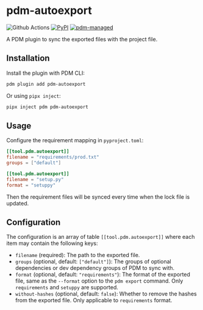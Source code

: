 # pdm-autoexport

![Github Actions](https://github.com/frostming/pdm-autoexport/workflows/Tests/badge.svg)
[![PyPI](https://img.shields.io/pypi/v/pdm-autoexport?logo=python&logoColor=%23cccccc)](https://pypi.org/project/pdm-autoexport)
[![pdm-managed](https://img.shields.io/badge/pdm-managed-blueviolet)](https://pdm.fming.dev)

A PDM plugin to sync the exported files with the project file.

## Installation

Install the plugin with PDM CLI:

```bash
pdm plugin add pdm-autoexport
```

Or using `pipx inject`:

```bash
pipx inject pdm pdm-autoexport
```

## Usage

Configure the requirement mapping in `pyproject.toml`:

```toml
[[tool.pdm.autoexport]]
filename = "requirements/prod.txt"
groups = ["default"]

[[tool.pdm.autoexport]]
filename = "setup.py"
format = "setuppy"
```

Then the requirement files will be synced every time when the lock file is updated.

## Configuration

The configuration is an array of table `[[tool.pdm.autoexport]]` where each item may contain the following keys:

- `filename` (required): The path to the exported file.
- `groups` (optional, default: `["default"]`): The groups of optional dependencies or dev dependency groups of PDM to sync with.
- `format` (optional, default: `"requirements"`): The format of the exported file, same as the `--format` option to the `pdm export` command.
  Only `requirements` and `setuppy` are supported.
- `without-hashes` (optional, default: `false`): Whether to remove the hashes from the exported file. Only applicable to `requirements` format.
